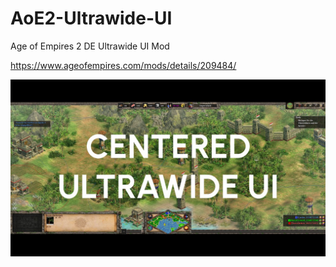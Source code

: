 # AoE2-Ultrawide-UI
Age of Empires 2 DE Ultrawide UI Mod

https://www.ageofempires.com/mods/details/209484/

![Screenshot](screenshot.jpeg)
